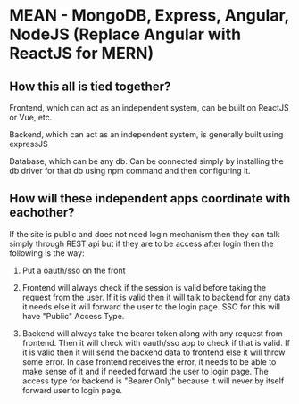 # MEAN - MongoDB, Express, Angular, NodeJS (Replace Angular with ReactJS for MERN)

## How this all is tied together?

Frontend, which can act as an independent system, can be built on ReactJS or Vue, etc.

Backend, which can act as an independent system, is generally built using expressJS

Database, which can be any db. Can be connected simply by installing the db driver for that db using npm command and then configuring it.

## How will these independent apps coordinate with eachother?

If the site is public and does not need login mechanism then they can talk simply through REST api but if they are to be access after login then the following is the way:

1. Put a oauth/sso on the front

2. Frontend will always check if the session is valid before taking the request from the user. If it is valid then it will talk to backend for any data it needs else it will forward the user to the login page. SSO for this will have "Public" Access Type.

3. Backend will always take the bearer token along with any request from frontend. Then it will check with oauth/sso app to check if that is valid. If it is valid then it will send the backend data to frontend else it will throw some error. In case frontend receives the error, it needs to be able to make sense of it and if needed forward the user to login page. The access type for backend is "Bearer Only" because it will never by itself forward user to login page.
